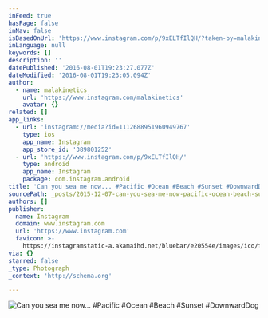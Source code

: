 ```yaml
---
inFeed: true
hasPage: false
inNav: false
isBasedOnUrl: 'https://www.instagram.com/p/9xELTfIlQH/?taken-by=malakinetics'
inLanguage: null
keywords: []
description: ''
datePublished: '2016-08-01T19:23:27.077Z'
dateModified: '2016-08-01T19:23:05.094Z'
author:
  - name: malakinetics
    url: 'https://www.instagram.com/malakinetics'
    avatar: {}
related: []
app_links:
  - url: 'instagram://media?id=1112688951960949767'
    type: ios
    app_name: Instagram
    app_store_id: '389801252'
  - url: 'https://www.instagram.com/p/9xELTfIlQH/'
    type: android
    app_name: Instagram
    package: com.instagram.android
title: 'Can you sea me now... #Pacific #Ocean #Beach #Sunset #DownwardDog'
sourcePath: _posts/2015-12-07-can-you-sea-me-now-pacific-ocean-beach-sunset-downwa.md
authors: []
publisher:
  name: Instagram
  domain: www.instagram.com
  url: 'https://www.instagram.com'
  favicon: >-
    https://instagramstatic-a.akamaihd.net/bluebar/e20554e/images/ico/favicon.ico
via: {}
starred: false
_type: Photograph
_context: 'http://schema.org'

---
```

![Can you sea me now... #Pacific #Ocean #Beach #Sunset #DownwardDog](https://s3-us-west-2.amazonaws.com/the-grid-img/p/de81495f7408f3e6ffeb29534d91ec5a35d4af4f.jpg)